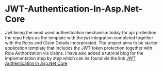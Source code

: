 # JWT-Authentication-In-Asp.Net-Core
Jwt being the most used authentication mechanism today for api protection the repo helps as the template with the jwt integration completed together with the Roles and Claim Details Incorporated.
The project aims to be starter application template that includes the JWT token protection together with Role Authorization via claims.
I have also added a tutorial blog for the implementation step by step which can be found via the link 
[JWT Authentication In Asp.Net Core](https://blog.rashik.com.np/jwt-authentication-in-asp-net-core)

